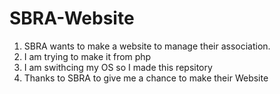 # SBRA-Website
1) SBRA wants to make a website to manage their association.
2) I am trying to make it from php
3) I am swithcing my OS so I made this repsitory
4) Thanks to SBRA to give me a chance to make their Website
